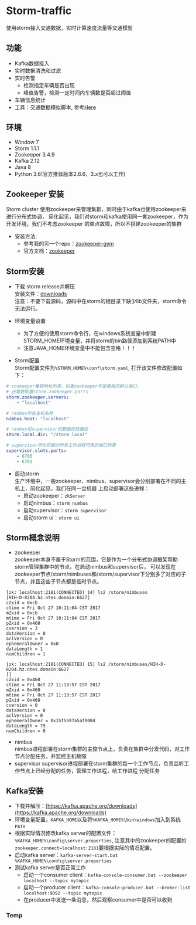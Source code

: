 # Storm-traffic
使用storm接入交通数据，实时计算速度流量等交通模型

## 功能
* Kafka数据接入
* 实时数据清洗和过滤
* 实时告警
  * 检测指定车辆是否出现
  * 峰值告警，检测一定时间内车辆数是否超过阈值
* 车辆信息统计
* 工具：交通数据模拟脚本, 参考[Here](./scripts/README.md)


## 环境

* Window 7
* Storm 1.1.1
* Zookeeper 3.4.9
* Kafka 2.12
* Java 8
* Python 3.6(官方推荐版本2.6.6，3.x也可以工作)

## Zookeeper 安装
Storm cluster 使用zookeeper来管理集群，同时由于kafka也使用zookeeper来进行分布式协调，
简化起见，我们对storm和kafka使用同一套zookeeper，作为开发环境，我们不考虑zookeeper
的单点故障，所以不搭建zookeeper的集群  
* 安装方法:
    * 参考我的另一个repo：[zookeeper-gym](https://github.com/wang1365/zookeeper-gym)
    * 官方文档：[zookeeper](https://zookeeper.apache.org/doc/current/zookeeperAdmin.html#sc_singleAndDevSetup)

## Storm安装

* 下载 storm release并解压  
安装文件：[downloads](http://storm.apache.org/downloads.html)  
注意：不要下载源码，源码中在storm的根目录下缺少lib文件夹，storm命令无法运行。

* 环境变量设置  
    * 为了方便的使用storm命令行，在windows系统变量中新建STORM_HOME环境变量，并将storm的bin路径添加到系统PATH中
    * 注意JAVA_HOME环境变量中不能包含空格！！！
    
* Storm配置  
Storm配置文件为`%STORM_HOME%\conf\storm.yaml`, 打开该文件修改配置如下：
```yaml
# zookeeper集群地址列表，如果zookeeper不是使用的默认端口，
# 还需要配置storm.zookeeper.ports
storm.zookeeper.servers:
    - "localhost"

# nimbus所在主机名称
nimbus.host: "localhost"

# nimbus和supervisor的数据存放路径
storm.local.dir: "/storm_local"

# supervisor所在机器的所有工作进程可用的端口列表
supervisor.slots.ports:
    - 6700
    - 6701
```
* 启动storm  
生产环境中，一般zookeeper、nimbus、supervisor会分别部署在不同的主机上，简化起见，我们在同一台机器
上启动部署这些进程：
    * 启动zookeeper：`zkServer`
    * 启动nimbus：`storm numbus`
    * 启动supervisor：`storm supervisor`
    * 启动storm ui：`storm ui`

## Storm概念说明
* zookeeper  
zookeeper本身不属于Storm的范围，它是作为一个分布式协调框架帮助storm管理集群中的节点。在启动nimbus和supervisor后，
可以发现在zookeeper节点/storm/nimbuses和/storm/supervisor下分别多了对应的子节点，并且这些子节点都是临时节点。

```
[zk: localhost:2181(CONNECTED) 14] ls2 /storm/nimbuses
[HIH-D-8204.hz.ntes.domain:6627]
cZxid = 0xcb
ctime = Fri Oct 27 10:11:04 CST 2017
mZxid = 0xcb
mtime = Fri Oct 27 10:11:04 CST 2017
pZxid = 0x460
cversion = 3
dataVersion = 0
aclVersion = 0
ephemeralOwner = 0x0
dataLength = 1
numChildren = 1

[zk: localhost:2181(CONNECTED) 15] ls2 /storm/nimbuses/HIH-D-8204.hz.ntes.domain:6627
[]
cZxid = 0x460
ctime = Fri Oct 27 11:13:57 CST 2017
mZxid = 0x460
mtime = Fri Oct 27 11:13:57 CST 2017
pZxid = 0x460
cversion = 0
dataVersion = 0
aclVersion = 0
ephemeralOwner = 0x15f5b97a5af000d
dataLength = 79
numChildren = 0
```

* nimbus  
nimbus进程部署在storm集群的主控节点上，负责在集群中分发代码，对工作节点分配任务，并监控主机故障
* supervisor
supervisor进程部署在storm集群的每一个工作节点，负责监听工作节点上已经分配的任务，管理工作进程，给工作进程
分配任务

## Kafka安装
* 下载并解压：[https://kafka.apache.org/downloads](https://kafka.apache.org/downloads)
* 环境变量配置，`KAFKA_HOME`以及将`%KAFKA_HOME%\bin\windows`加入到系统`PATH`
* 根据实际情况修改kafka server的配置文件：`%KAFKA_HOME%\config\server.properties`,
注意其中的zookeeper的配置如`zookeeper.connect=localhost:2181`要根据实际的情况配置。
* 启动kafka server：`kafka-server-start.bat %KAFKA_HOME%\config\server.properties`
* 测试kafka server是否正常工作
    * 启动一个consumer client：`kafka-console-consumer.bat --zookeeper localhost --topic mytopic`
    * 启动一个producer client：`kafka-console-producer.bat --broker-list localhost:9092 --topic mytopic`  
    * 在producer中发送一条消息，然后观察consumer中是否可以收到
	
### Temp